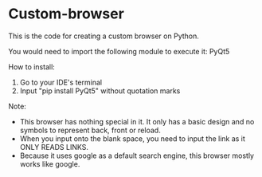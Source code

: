 # Custom-browser
This is the code for creating a custom browser on Python.

You would need to import the following module to execute it:
PyQt5

How to install:
1. Go to your IDE's terminal
2. Input "pip install PyQt5" without quotation marks


Note:
- This browser has nothing special in it. It only has a basic design and no symbols to represent back, front or reload.
- When you input onto the blank space, you need to input the link as it ONLY READS LINKS.
- Because it uses google as a default search engine, this browser mostly works like google.
